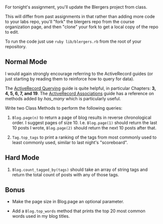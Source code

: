 For tonight's assignment, you'll update the Blergers project from class.

This will differ from past assignments in that rather than adding more
code to your labs repo, you'll "fork" the blergers repo from the course
organization page, and then "clone" your fork to get a local copy of
the repo to edit.

To run the code just use `ruby lib/blergers.rb` from the root of your repository.

## Normal Mode

I would again strongly encourage referring to the ActiveRecord guides
(or just starting by reading them to reinforce how to query for data).

The [ActiveRecord Querying][querying] guide is quite helpful, in particular
Chapters: **3, 4, 5, 6, 7, and 19**. The [ActiveRecord Associations][associations] guide
has a reference on methods added by *has_many* which is particularly useful.

Write two Class Methods to perform the following queries:

1. `Blog.page(n)` to return a page of blog results in reverse chronological order.
   I suggest pages of size 10.
   I.e. `Blog.page(1)` should return the last 10 posts I wrote,
        `Blog.page(2)` should return the next 10 posts after that.

2. `Tag.top_tags` to print a ranking of the tags from most commonly
   used to least commonly used, similar to last night's "scoreboard".

## Hard Mode

1. `Blog.count_tagged_by(tags)` should take an array of string tags
   and return the total count of posts with any of those tags.

## Bonus

* Make the page size in Blog.page an optional parameter.

* Add a `Blog.top_words` method that prints the top 20 most common words
  used in my blog titles.

[querying]: http://guides.rubyonrails.org/active_record_querying.html
[associations]: http://guides.rubyonrails.org/association_basics.html#has-many-association-reference

